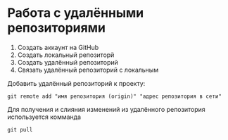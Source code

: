 # **Работа с удалёнными репозиториями**

1. Создать аккаунт на GitHub
2. Создать локальный репозиторй
3. Создать удалённый репозиторий
4. Связать удалённый репозиторий с локальным

Добавить удалённый репозиторий к проекту:
```
git remote add "имя репозитория (origin)" "адрес репозитория в сети"
```
Для получения и слияния изменений из удалённого репозитория используется комманда 
```
git pull
```

